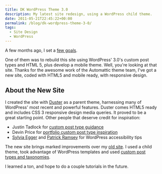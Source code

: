 ```yaml
---
title: DK WordPress Theme 3.0
description: My latest site redesign, using a WordPress child theme.
date: 2011-05-21T22:45:22+00:00
permalink: /blog/dk-wordpress-theme-3-0/
tags:
  - Site Design
  - WordPress
---
```


A few months ago, I set a [few goals](/blog/new-year-new-goals-2011/).

One of them was to rebuild this site using WordPress' 3.0's custom post types and HTML 5, plus develop a mobile theme. Well, you're looking at that site. Thanks for the awesome work of the Automattic theme team, I've got a new site, coded with HTML5 and mobile ready, with responsive design.

## About the New Site

I created the site with [Duster](http://wordpress.org/extend/themes/duster) as a parent theme, harnessing many of WordPress' most recent and powerful features. Duster comes HTML5 ready and includes CSS 3 responsive design media queries. It proved to be a great starting point. Other people that deserve credit for inspiration:

- Justin Tadlock for [custom post type guidance](http://justintadlock.com/archives/2010/04/29/custom-post-types-in-wordpress)
- Devin Price for [portfolio custom post type inspiration](http://wptheming.com/2010/07/portfolio-theme/)
- [Sylvia Egger](http://sprungmarker.de/2010/wordpress-child-theme-for-twenty-ten-accessible-1-0/) and [Patrick Ramsey](http://slash25.com/2011/05/accessu-2011-accessibility-and-wordpress/) for WordPress accessibility tips

The new site brings marked improvements over my [old site](/blog/welcome-to-a-brand-new-site/). I used a child theme, took advantage of WordPress templates and used [custom post types and taxonomies](/projects/).

I learned a ton, and hope to do a couple tutorials in the future.
